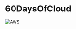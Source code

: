 # 60DaysOfCloud

![AWS](https://rlc5.dcccd.edu/media/wp-content/uploads/sites/3/2018/11/aws-black-1.png)
